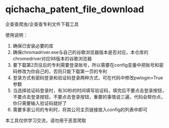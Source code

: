 # qichacha_patent_file_download
 企查查爬虫/企查查专利文件下载工具

使用说明：
1. 确保已安装必要的库
2. 确保chromadriver.exe与自己的谷歌浏览器版本是否对应，本仓库的chromedriver对应98版本的谷歌浏览器
3. 要下载第2页往后的专利需要登录账号，所以需要在config变量中把账号和密码修改为你自己的，否则只能下载第一页的专利
4. 登录方式有密码登录和验证码登录两种方式，可在代码中修改pwlogin=True参数
5. 当选择验证码登录时，有30秒的时间填写验证码，填完后不要点击登录按钮，不要点击登录按钮，不要点击登录按钮，重要的事情说三遍，代码会帮你点，你只需要输入验证码就好了
6. 需要多家公司的专利时，将其公司主页链接放入config的列表中即可


本工具仅供学习交流，请勿用于恶意爬取
